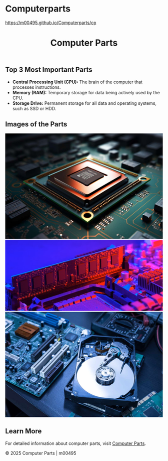 # Computerparts
https://m00495.github.io/Computerparts/cp

<!DOCTYPE html>
<html lang="en">
<head>
    <meta charset="UTF-8">
    <meta name="viewport" content="width=device-width, initial-scale=1.0">
    <title>Computer Parts</title>
    <link rel="stylesheet" href="style.css">
</head>
<body>
    <header role="banner">
        <h1>Computer Parts</h1>
    </header>
    <main role="main">
        <section>
            <h2>Top 3 Most Important Parts</h2>
            <ul>
                <li><strong>Central Processing Unit (CPU):</strong> The brain of the computer that processes instructions.</li>
                <li><strong>Memory (RAM):</strong> Temporary storage for data being actively used by the CPU.</li>
                <li><strong>Storage Drive:</strong> Permanent storage for all data and operating systems, such as SSD or HDD.</li>
            </ul>
        </section>
        <section>
            <h2>Images of the Parts</h2>
            <img src="CPU.jpg" alt="Image of a CPU">
            <img src="RAM Memory.jpg" alt="Image of RAM">
            <img src="disk-drive.jpg" alt="Image of a Storage Drive">
        </section>
        <section>
            <h2>Learn More</h2>
            <p>
                For detailed information about computer parts, visit 
                <a href="https://en.wikipedia.org/wiki/Computer_hardware" target="_blank">Computer Parts</a>.
            </p>
        </section>
    </main>
    <footer role="contentinfo">
        <p>&copy; 2025 Computer Parts | m00495</p>
    </footer>
</body>
</html>
